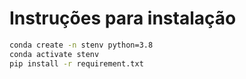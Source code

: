 # Instruções para instalação

```bash
conda create -n stenv python=3.8
conda activate stenv
pip install -r requirement.txt
```
